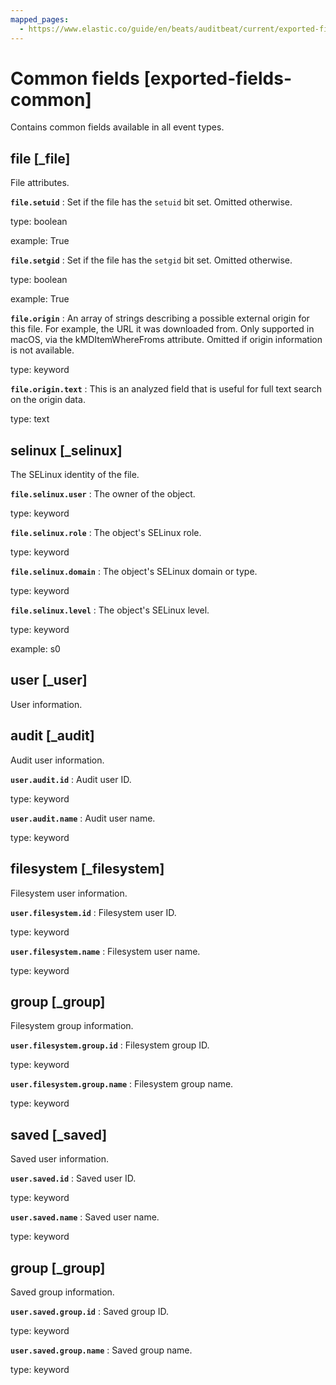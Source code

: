```yaml
---
mapped_pages:
  - https://www.elastic.co/guide/en/beats/auditbeat/current/exported-fields-common.html
---
```


# Common fields [exported-fields-common]

Contains common fields available in all event types.

## file [_file]

File attributes.

**`file.setuid`**
:   Set if the file has the `setuid` bit set. Omitted otherwise.

type: boolean

example: True


**`file.setgid`**
:   Set if the file has the `setgid` bit set. Omitted otherwise.

type: boolean

example: True


**`file.origin`**
:   An array of strings describing a possible external origin for this file. For example, the URL it was downloaded from. Only supported in macOS, via the kMDItemWhereFroms attribute. Omitted if origin information is not available.

type: keyword


**`file.origin.text`**
:   This is an analyzed field that is useful for full text search on the origin data.

type: text


## selinux [_selinux]

The SELinux identity of the file.

**`file.selinux.user`**
:   The owner of the object.

type: keyword


**`file.selinux.role`**
:   The object's SELinux role.

type: keyword


**`file.selinux.domain`**
:   The object's SELinux domain or type.

type: keyword


**`file.selinux.level`**
:   The object's SELinux level.

type: keyword

example: s0


## user [_user]

User information.

## audit [_audit]

Audit user information.

**`user.audit.id`**
:   Audit user ID.

type: keyword


**`user.audit.name`**
:   Audit user name.

type: keyword


## filesystem [_filesystem]

Filesystem user information.

**`user.filesystem.id`**
:   Filesystem user ID.

type: keyword


**`user.filesystem.name`**
:   Filesystem user name.

type: keyword


## group [_group]

Filesystem group information.

**`user.filesystem.group.id`**
:   Filesystem group ID.

type: keyword


**`user.filesystem.group.name`**
:   Filesystem group name.

type: keyword


## saved [_saved]

Saved user information.

**`user.saved.id`**
:   Saved user ID.

type: keyword


**`user.saved.name`**
:   Saved user name.

type: keyword


## group [_group]

Saved group information.

**`user.saved.group.id`**
:   Saved group ID.

type: keyword


**`user.saved.group.name`**
:   Saved group name.

type: keyword


